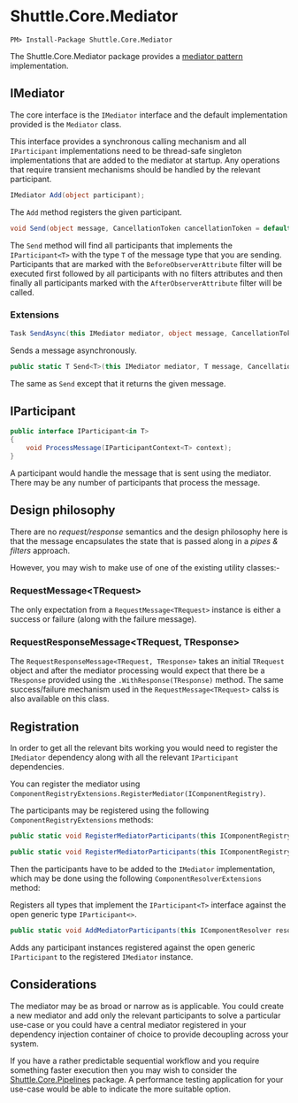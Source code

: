 # Shuttle.Core.Mediator

```
PM> Install-Package Shuttle.Core.Mediator
```

The Shuttle.Core.Mediator package provides a [mediator pattern](https://en.wikipedia.org/wiki/Mediator_pattern) implementation.

## IMediator

The core interface is the `IMediator` interface and the default implementation provided is the `Mediator` class.

This interface provides a synchronous calling mechanism and all `IParticipant` implementations need to be thread-safe singleton implementations that are added to the mediator at startup.  Any operations that require transient mechanisms should be handled by the relevant participant.

```c#
IMediator Add(object participant);
```

The `Add` method registers the given participant.

```c#
void Send(object message, CancellationToken cancellationToken = default);
```

The `Send` method will find all participants that implements the `IParticipant<T>` with the type `T` of the message type that you are sending.  Participants that are marked with the `BeforeObserverAttribute` filter will be executed first followed by all participants with no filters attributes and then finally all participants marked with the `AfterObserverAttribute` filter will be called.

### Extensions

```c#
Task SendAsync(this IMediator mediator, object message, CancellationToken cancellationToken = default)
```
Sends a message asynchronously.

```c#
public static T Send<T>(this IMediator mediator, T message, CancellationToken cancellationToken = default);
```

The same as `Send` except that it returns the given message.

## IParticipant

```c#
public interface IParticipant<in T>
{
    void ProcessMessage(IParticipantContext<T> context);
}
```

A participant would handle the message that is sent using the mediator.  There may be any number of participants that process the message. 

## Design philosophy

There are no *request/response* semantics and the design philosophy here is that the message encapsulates the state that is passed along in a *pipes & filters* approach.

However, you may wish to make use of one of the existing utility classes:-

### RequestMessage\<TRequest\>

The only expectation from a `RequestMessage<TRequest>` instance is either a success or failure (along with the failure message).

### RequestResponseMessage\<TRequest, TResponse\>

The `RequestResponseMessage<TRequest, TResponse>` takes an initial `TRequest` object and after the mediator processing would expect that there be a `TResponse` provided using the `.WithResponse(TResponse)` method.  The same success/failure mechanism used in the `RequestMessage<TRequest>` calss is also available on this class.

## Registration

In order to get all the relevant bits working you would need to register the `IMediator` dependency along with all the relevant `IParticipant` dependencies.

You can register the mediator using `ComponentRegistryExtensions.RegisterMediator(IComponentRegistry)`.

The participants may be registered using the following `ComponentRegistryExtensions` methods:

```c#
public static void RegisterMediatorParticipants(this IComponentRegistry registry, string assemblyName);

public static void RegisterMediatorParticipants(this IComponentRegistry registry, Assembly assembly);
```

Then the participants have to be added to the `IMediator` implementation, which may be done using the following `ComponentResolverExtensions` method:

Registers all types that implement the `IParticipant<T>` interface against the open generic type `IParticipant<>`.

```c#
public static void AddMediatorParticipants(this IComponentResolver resolver)
```

Adds any participant instances registered against the open generic `IParticipant` to the registered `IMediator` instance.

## Considerations

The mediator may be as broad or narrow as is applicable.  You could create a new mediator and add only the relevant participants to solve a particular use-case or you could have a central mediator registered in your dependency injection container of choice to provide decoupling across your system.

If you have a rather predictable sequential workflow and you require something faster execution then you may wish to consider the [Shuttle.Core.Pipelines](http://shuttle.github.io/shuttle-core/shuttle-core-pipelines) package.  A performance testing application for your use-case would be able to indicate the more suitable option.
